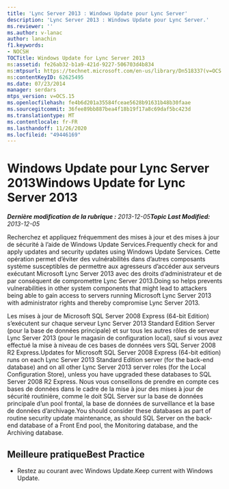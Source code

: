 ```yaml
---
title: 'Lync Server 2013 : Windows Update pour Lync Server'
description: 'Lync Server 2013 : Windows Update pour Lync Server.'
ms.reviewer: ''
ms.author: v-lanac
author: lanachin
f1.keywords:
- NOCSH
TOCTitle: Windows Update for Lync Server 2013
ms:assetid: fe26ab32-b1a9-421d-9227-506703d4b834
ms:mtpsurl: https://technet.microsoft.com/en-us/library/Dn518337(v=OCS.15)
ms:contentKeyID: 62625495
ms.date: 07/23/2014
manager: serdars
mtps_version: v=OCS.15
ms.openlocfilehash: fe4b6d201a35584fceae5628b91631b48b30faae
ms.sourcegitcommit: 36fee89bb887bea4f18b19f17a8c69daf5bc423d
ms.translationtype: MT
ms.contentlocale: fr-FR
ms.lasthandoff: 11/26/2020
ms.locfileid: "49446169"
---
```

# <a name="windows-update-for-lync-server-2013"></a><span data-ttu-id="19586-103">Windows Update pour Lync Server 2013</span><span class="sxs-lookup"><span data-stu-id="19586-103">Windows Update for Lync Server 2013</span></span>

<div data-xmlns="http://www.w3.org/1999/xhtml">

<div class="topic" data-xmlns="http://www.w3.org/1999/xhtml" data-msxsl="urn:schemas-microsoft-com:xslt" data-cs="https://msdn.microsoft.com/">

<div data-asp="https://msdn2.microsoft.com/asp">



</div>

<div id="mainSection">

<div id="mainBody"><span data-ttu-id="19586-104">

<span> </span></span><span class="sxs-lookup"><span data-stu-id="19586-104">

<span> </span></span></span>

<span data-ttu-id="19586-105">_**Dernière modification de la rubrique :** 2013-12-05_</span><span class="sxs-lookup"><span data-stu-id="19586-105">_**Topic Last Modified:** 2013-12-05_</span></span>

<span data-ttu-id="19586-106">Recherchez et appliquez fréquemment des mises à jour et des mises à jour de sécurité à l’aide de Windows Update Services.</span><span class="sxs-lookup"><span data-stu-id="19586-106">Frequently check for and apply updates and security updates using Windows Update Services.</span></span> <span data-ttu-id="19586-107">Cette opération permet d’éviter des vulnérabilités dans d’autres composants système susceptibles de permettre aux agresseurs d’accéder aux serveurs exécutant Microsoft Lync Server 2013 avec des droits d’administrateur et de par conséquent de compromettre Lync Server 2013.</span><span class="sxs-lookup"><span data-stu-id="19586-107">Doing so helps prevents vulnerabilities in other system components that might lead to attackers being able to gain access to servers running Microsoft Lync Server 2013 with administrator rights and thereby compromise Lync Server 2013.</span></span>

<span data-ttu-id="19586-108">Les mises à jour de Microsoft SQL Server 2008 Express (64-bit Edition) s’exécutent sur chaque serveur Lync Server 2013 Standard Edition Server (pour la base de données principale) et sur tous les autres rôles de serveur Lync Server 2013 (pour le magasin de configuration local), sauf si vous avez effectué la mise à niveau de ces bases de données vers SQL Server 2008 R2 Express.</span><span class="sxs-lookup"><span data-stu-id="19586-108">Updates for Microsoft SQL Server 2008 Express (64-bit edition) runs on each Lync Server 2013 Standard Edition server (for the back-end database) and on all other Lync Server 2013 server roles (for the Local Configuration Store), unless you have upgraded these databases to SQL Server 2008 R2 Express.</span></span> <span data-ttu-id="19586-109">Nous vous conseillons de prendre en compte ces bases de données dans le cadre de la mise à jour des mises à jour de sécurité routinière, comme le doit SQL Server sur la base de données principale d’un pool frontal, la base de données de surveillance et la base de données d’archivage.</span><span class="sxs-lookup"><span data-stu-id="19586-109">You should consider these databases as part of routine security update maintenance, as should SQL Server on the back-end database of a Front End pool, the Monitoring database, and the Archiving database.</span></span>

<div>

## <a name="best-practice"></a><span data-ttu-id="19586-110">Meilleure pratique</span><span class="sxs-lookup"><span data-stu-id="19586-110">Best Practice</span></span>

  - <span data-ttu-id="19586-111">Restez au courant avec Windows Update.</span><span class="sxs-lookup"><span data-stu-id="19586-111">Keep current with Windows Update.</span></span>

<span data-ttu-id="19586-112"></div>

</div>

<span> </span>

</div>

</div>

</span><span class="sxs-lookup"><span data-stu-id="19586-112"></div>

</div>

<span> </span>

</div>

</div>

</span></span></div>

